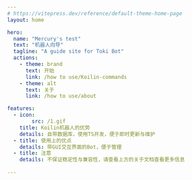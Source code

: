 ```yaml
---
# https://vitepress.dev/reference/default-theme-home-page
layout: home

hero:
  name: "Mercury's test"
  text: "机器人向导"
  tagline: "A guide site for Toki Bot"
  actions:
    - theme: brand
      text: 开始
      link: /how to use/Koilin-commands
    - theme: alt
      text: 关于
      link: /how to use/about

features:
  - icon: 
        src: /1.gif
    title: Koilin机器人的优势
    details: 自带数据库，使用TS开发，便于即时更新与维护
  - title: 使用上的优点
    details: 带GUI交互界面的Bot，便于管理
  - title: 注意
    details: 不保证稳定性与兼容性，请查看上方的关于文档查看更多信息
  
---
```


